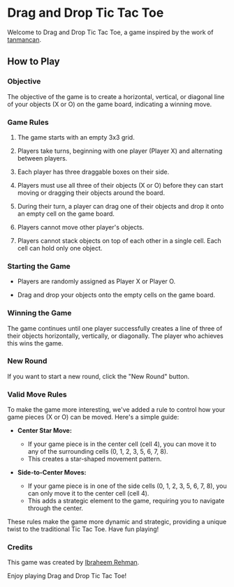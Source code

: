 # Drag and Drop Tic Tac Toe

Welcome to Drag and Drop Tic Tac Toe, a game inspired by the work of [tanmancan](https://github.com/tanmancan/tic-tac-toe).

## How to Play

### Objective

The objective of the game is to create a horizontal, vertical, or diagonal line of your objects (X or O) on the game board, indicating a winning move.

### Game Rules

1. The game starts with an empty 3x3 grid.

2. Players take turns, beginning with one player (Player X) and alternating between players.

3. Each player has three draggable boxes on their side.

4. Players must use all three of their objects (X or O) before they can start moving or dragging their objects around the board.

5. During their turn, a player can drag one of their objects and drop it onto an empty cell on the game board.

6. Players cannot move other player's objects.

7. Players cannot stack objects on top of each other in a single cell. Each cell can hold only one object.

### Starting the Game

- Players are randomly assigned as Player X or Player O.

- Drag and drop your objects onto the empty cells on the game board.

### Winning the Game

The game continues until one player successfully creates a line of three of their objects horizontally, vertically, or diagonally. The player who achieves this wins the game.

### New Round

If you want to start a new round, click the "New Round" button.

### Valid Move Rules

To make the game more interesting, we've added a rule to control how your game pieces (X or O) can be moved. Here's a simple guide:

- **Center Star Move:**
  - If your game piece is in the center cell (cell 4), you can move it to any of the surrounding cells (0, 1, 2, 3, 5, 6, 7, 8).
  - This creates a star-shaped movement pattern.

- **Side-to-Center Moves:**
  - If your game piece is in one of the side cells (0, 1, 2, 3, 5, 6, 7, 8), you can only move it to the center cell (cell 4).
  - This adds a strategic element to the game, requiring you to navigate through the center.

These rules make the game more dynamic and strategic, providing a unique twist to the traditional Tic Tac Toe. Have fun playing!

### Credits

This game was created by [Ibraheem Rehman](https://github.com/ibraheem15).

Enjoy playing Drag and Drop Tic Tac Toe!
